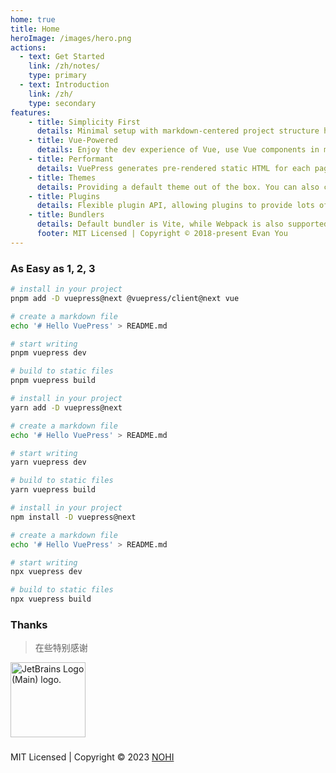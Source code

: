 ```yaml
---
home: true
title: Home
heroImage: /images/hero.png
actions:
  - text: Get Started
    link: /zh/notes/
    type: primary
  - text: Introduction
    link: /zh/
    type: secondary
features:
    - title: Simplicity First
      details: Minimal setup with markdown-centered project structure helps you focus on writing.
    - title: Vue-Powered
      details: Enjoy the dev experience of Vue, use Vue components in markdown, and develop custom themes with Vue.
    - title: Performant
      details: VuePress generates pre-rendered static HTML for each page, and runs as an SPA once a page is loaded.
    - title: Themes
      details: Providing a default theme out of the box. You can also choose a community theme or create your own one.
    - title: Plugins
      details: Flexible plugin API, allowing plugins to provide lots of plug-and-play features for your site.
    - title: Bundlers
      details: Default bundler is Vite, while Webpack is also supported. Choose the one you like!
      footer: MIT Licensed | Copyright © 2018-present Evan You
---
```




### As Easy as 1, 2, 3

<CodeGroup>
  <CodeGroupItem title="PNPM" active>

```bash
# install in your project
pnpm add -D vuepress@next @vuepress/client@next vue

# create a markdown file
echo '# Hello VuePress' > README.md

# start writing
pnpm vuepress dev

# build to static files
pnpm vuepress build
```

  </CodeGroupItem>

  <CodeGroupItem title="YARN">

```bash
# install in your project
yarn add -D vuepress@next

# create a markdown file
echo '# Hello VuePress' > README.md

# start writing
yarn vuepress dev

# build to static files
yarn vuepress build
```

  </CodeGroupItem>

  <CodeGroupItem title="NPM">

```bash
# install in your project
npm install -D vuepress@next

# create a markdown file
echo '# Hello VuePress' > README.md

# start writing
npx vuepress dev

# build to static files
npx vuepress build
```

  </CodeGroupItem>
</CodeGroup>

### Thanks
> 在些特别感谢


<a href="https://www.jetbrains.com/community/opensource/#support" target="_blank" title="JetBrains">
<img style="width: 120px;" src="https://resources.jetbrains.com/storage/products/company/brand/logos/jb_beam.png" alt="JetBrains Logo (Main) logo.">
</a>

###
<div class="footer" >
MIT Licensed | Copyright © 2023 <a href="mailto:thisisnohi@163.com">NOHI</a>
</div>